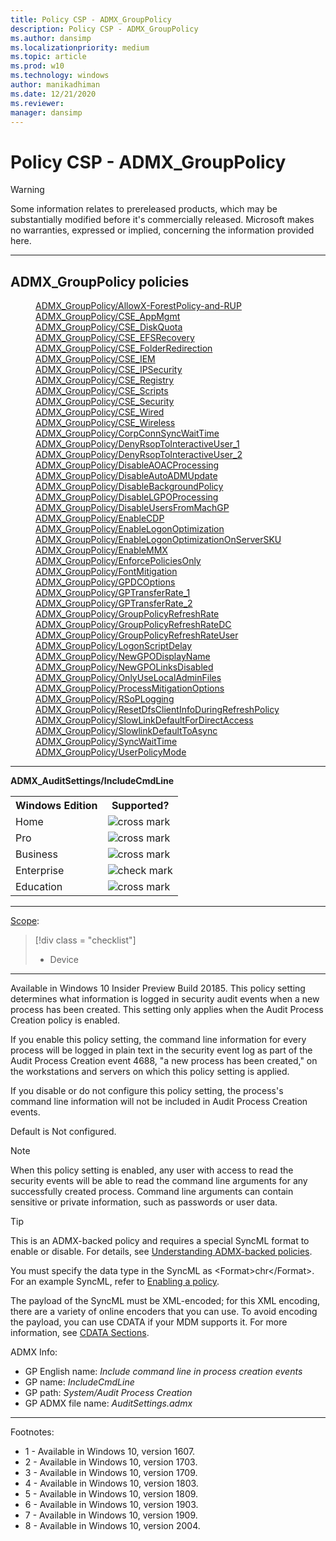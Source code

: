 ```yaml
---
title: Policy CSP - ADMX_GroupPolicy
description: Policy CSP - ADMX_GroupPolicy
ms.author: dansimp
ms.localizationpriority: medium
ms.topic: article
ms.prod: w10
ms.technology: windows
author: manikadhiman
ms.date: 12/21/2020
ms.reviewer: 
manager: dansimp
---
```


# Policy CSP - ADMX_GroupPolicy
> [!WARNING]
> Some information relates to prereleased products, which may be substantially modified before it's commercially released. Microsoft makes no warranties, expressed or implied, concerning the information provided here.

<hr/>

<!--Policies-->
## ADMX_GroupPolicy policies  

<dl>
  <dd>
    <a href="#admx-grouppolicy-allowx-forestpolicy-and-rup">ADMX_GroupPolicy/AllowX-ForestPolicy-and-RUP</a>
  </dd>
  <dd>
    <a href="#admx-grouppolicy-cse-appmgmt">ADMX_GroupPolicy/CSE_AppMgmt</a>
  </dd>
  <dd>
    <a href="#admx-grouppolicy-cse-diskquota">ADMX_GroupPolicy/CSE_DiskQuota</a>
  </dd>
  <dd>
    <a href="#admx-grouppolicy-cse-efsrecovery">ADMX_GroupPolicy/CSE_EFSRecovery</a>
  </dd>
  <dd>
    <a href="#admx-grouppolicy-cse-folderredirection">ADMX_GroupPolicy/CSE_FolderRedirection</a>
  </dd>
    <dd>
    <a href="#admx-grouppolicy-cse-iem">ADMX_GroupPolicy/CSE_IEM</a>
  </dd>
  <dd>
    <a href="#admx-grouppolicy-cse-ipsecurity">ADMX_GroupPolicy/CSE_IPSecurity</a>
  </dd>
  <dd>
    <a href="#admx-grouppolicy-cse-registry">ADMX_GroupPolicy/CSE_Registry</a>
  </dd>
  <dd>
    <a href="#admx-grouppolicy-cse-scripts">ADMX_GroupPolicy/CSE_Scripts</a>
  </dd>
  <dd>
    <a href="#admx-grouppolicy-cse-security">ADMX_GroupPolicy/CSE_Security</a>
  </dd>
   <dd>
    <a href="#admx-grouppolicy-cse-wired">ADMX_GroupPolicy/CSE_Wired</a>
  </dd>
   <dd>
    <a href="#admx-grouppolicy-cse-wireless">ADMX_GroupPolicy/CSE_Wireless</a>
  </dd>
   <dd>
    <a href="#admx-grouppolicy-corpconnsyncwaittime">ADMX_GroupPolicy/CorpConnSyncWaitTime</a>
  </dd>
   <dd>
    <a href="#admx-grouppolicy-denyrsoptointeractiveuser-1">ADMX_GroupPolicy/DenyRsopToInteractiveUser_1</a>
  </dd>
   <dd>
    <a href="#admx-grouppolicy-denyrsoptointeractiveuser-2">ADMX_GroupPolicy/DenyRsopToInteractiveUser_2</a>
  </dd>
   <dd>
    <a href="#admx-grouppolicy-disableaoacprocessing">ADMX_GroupPolicy/DisableAOACProcessing</a>
  </dd>
   <dd>
    <a href="#admx-grouppolicy-disableautoadmupdate">ADMX_GroupPolicy/DisableAutoADMUpdate</a>
  </dd>
   <dd>
    <a href="#admx-grouppolicy-disablebackgroundpolicy">ADMX_GroupPolicy/DisableBackgroundPolicy</a>
  </dd>
   <dd>
    <a href="#admx-grouppolicy-disablelgpoprocessing">ADMX_GroupPolicy/DisableLGPOProcessing</a>
  </dd>
   <dd>
    <a href="#admx-grouppolicy-disableusersfrommachgp">ADMX_GroupPolicy/DisableUsersFromMachGP</a>
  </dd>
   <dd>
    <a href="#admx-grouppolicy-enablecdp">ADMX_GroupPolicy/EnableCDP</a>
  </dd>
   <dd>
    <a href="#admx-grouppolicy-enablelogonoptimization">ADMX_GroupPolicy/EnableLogonOptimization</a>
  </dd>
   <dd>
    <a href="#admx-grouppolicy-enablelogonoptimizationonserversku">ADMX_GroupPolicy/EnableLogonOptimizationOnServerSKU</a>
  </dd>
   <dd>
    <a href="#admx-grouppolicy-enablemmx">ADMX_GroupPolicy/EnableMMX</a>
  </dd>
   <dd>
    <a href="#admx-grouppolicy-enforcepoliciesonly">ADMX_GroupPolicy/EnforcePoliciesOnly</a>
  </dd>
   <dd>
    <a href="#admx-grouppolicy-fontmitigation">ADMX_GroupPolicy/FontMitigation</a>
  </dd>
   <dd>
    <a href="#admx-grouppolicy-gpdcoptions">ADMX_GroupPolicy/GPDCOptions</a>
  </dd>
   <dd>
    <a href="#admx-grouppolicy-gptransferrate-1">ADMX_GroupPolicy/GPTransferRate_1</a>
  </dd>
   <dd>
    <a href="#admx-grouppolicy-gptransferrate-2">ADMX_GroupPolicy/GPTransferRate_2</a>
  </dd>
   <dd>
    <a href="#admx-grouppolicy-grouppolicyrefreshrate">ADMX_GroupPolicy/GroupPolicyRefreshRate</a>
  </dd>
   <dd>
    <a href="#admx-grouppolicy-grouppolicyrefreshratedc">ADMX_GroupPolicy/GroupPolicyRefreshRateDC</a>
  </dd>
   <dd>
    <a href="#admx-grouppolicy-grouppolicyrefreshrateuser">ADMX_GroupPolicy/GroupPolicyRefreshRateUser</a>
  </dd>
   <dd>
    <a href="#admx-grouppolicy-logonscriptdelay">ADMX_GroupPolicy/LogonScriptDelay</a>
  </dd>
   <dd>
    <a href="#admx-grouppolicy-newgpodisplayname">ADMX_GroupPolicy/NewGPODisplayName</a>
  </dd>
   <dd>
    <a href="#admx-grouppolicy-newgpolinksdisabled">ADMX_GroupPolicy/NewGPOLinksDisabled</a>
  </dd>
   <dd>
    <a href="#admx-grouppolicy-onlyuselocaladminfiles">ADMX_GroupPolicy/OnlyUseLocalAdminFiles</a>
  </dd>
   <dd>
    <a href="#admx-grouppolicy-processmitigationoptions">ADMX_GroupPolicy/ProcessMitigationOptions</a>
  </dd>
   <dd>
    <a href="#admx-grouppolicy-rsoplogging">ADMX_GroupPolicy/RSoPLogging</a>
  </dd>
   <dd>
    <a href="#admx-grouppolicy-resetdfsclientinfoduringrefreshpolicy">ADMX_GroupPolicy/ResetDfsClientInfoDuringRefreshPolicy</a>
  </dd>
   <dd>
    <a href="#admx-grouppolicy-slowlinkdefaultfordirectaccess">ADMX_GroupPolicy/SlowLinkDefaultForDirectAccess</a>
  </dd>
   <dd>
    <a href="#admx-grouppolicy-slowlinkdefaulttoasync">ADMX_GroupPolicy/SlowlinkDefaultToAsync</a>
  </dd>
   <dd>
    <a href="#admx-grouppolicy-syncwaittime">ADMX_GroupPolicy/SyncWaitTime</a>
  </dd>
   <dd>
    <a href="#admx-grouppolicy-userpolicymode">ADMX_GroupPolicy/UserPolicyMode</a>
  </dd>
</dl>


<hr/>

<!--Policy-->
<a href="" id="admx-auditsettings-includecmdline"></a>**ADMX_AuditSettings/IncludeCmdLine**  

<!--SupportedSKUs-->
<table>
<tr>
    <th>Windows Edition</th>
    <th>Supported?</th>
</tr>
<tr>
    <td>Home</td>
    <td><img src="images/crossmark.png" alt="cross mark" /></td>
</tr>
<tr>
    <td>Pro</td>
    <td><img src="images/crossmark.png" alt="cross mark" /></td>
</tr>
<tr>
    <td>Business</td>
    <td><img src="images/crossmark.png" alt="cross mark" /></td>
</tr>
<tr>
    <td>Enterprise</td>
    <td><img src="images/checkmark.png" alt="check mark" /></td>
</tr>
<tr>
    <td>Education</td>
    <td><img src="images/crossmark.png" alt="cross mark" /></td>
</tr>
</table>

<!--/SupportedSKUs-->
<hr/>

<!--Scope-->
[Scope](./policy-configuration-service-provider.md#policy-scope):

> [!div class = "checklist"]
> * Device

<hr/>

<!--/Scope-->
<!--Description-->
Available in Windows 10 Insider Preview Build 20185. This policy setting determines what information is logged in security audit events when a new process has been created. This setting only applies when the Audit Process Creation policy is enabled.

If you enable this policy setting, the command line information for every process will be logged in plain text in the security event log as part of the Audit Process Creation event 4688, "a new process has been created," on the workstations and servers on which this policy setting is applied.

If you disable or do not configure this policy setting, the process's command line information will not be included in Audit Process Creation events.  

Default is Not configured.

> [!NOTE]
> When this policy setting is enabled, any user with access to read the security events will be able to read the command line arguments for any successfully created process. Command line arguments can contain sensitive or private information, such as passwords or user data.

<!--/Description-->
> [!TIP]
> This is an ADMX-backed policy and requires a special SyncML format to enable or disable. For details, see [Understanding ADMX-backed policies](./understanding-admx-backed-policies.md).
> 
> You must specify the data type in the SyncML as &lt;Format&gt;chr&lt;/Format&gt;. For an example SyncML, refer to [Enabling a policy](./understanding-admx-backed-policies.md#enabling-a-policy).
> 
> The payload of the SyncML must be XML-encoded; for this XML encoding, there are a variety of online encoders that you can use. To avoid encoding the payload, you can use CDATA if your MDM supports it. For more information, see [CDATA Sections](http://www.w3.org/TR/REC-xml/#sec-cdata-sect).

<!--ADMXBacked-->
ADMX Info:  
-   GP English name: *Include command line in process creation events*
-   GP name: *IncludeCmdLine*
-   GP path: *System/Audit Process Creation*
-   GP ADMX file name: *AuditSettings.admx*

<!--/ADMXBacked-->
<!--/Policy-->
<hr/>

Footnotes:

- 1 - Available in Windows 10, version 1607.
- 2 - Available in Windows 10, version 1703.
- 3 - Available in Windows 10, version 1709.
- 4 - Available in Windows 10, version 1803.
- 5 - Available in Windows 10, version 1809.
- 6 - Available in Windows 10, version 1903.
- 7 - Available in Windows 10, version 1909.
- 8 - Available in Windows 10, version 2004.

<!--/Policies-->

